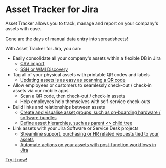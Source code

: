 # Asset Tracker for Jira

Asset Tracker allows you to track, manage and report on your company's assets with ease.

Gone are the days of manual data entry into spreadsheets!

With Asset Tracker for Jira, you can:

* Easily consolidate all your company's assets within a flexible DB in Jira
  * [CSV import](how-to/how-to-import-data-from-external-sources/importing-from-a-csv-file.md)
  * [SSH or WMI Discovery](how-to/how-to-import-data-from-external-sources/importing-from-scanned-computer-equipment/)
* Tag all of your physical assets with printable QR codes and labels
  * [Updating assets is as easy as scanning a QR code](label-scanners.md)
* Allow employees or customers to seamlessly check-out / check-in assets via our mobile apps
  * Scan a QR code, then check-out / check-in assets
  * Help employees help themselves with self-service check-outs
* Build links and relationships between assets
  * [Create and visualise asset groups, such as on-boarding hardware / software bundles](quick-start/creating-links-between-assets.md)
  * [Define asset hierarchies, such as parent &lt;&gt; child tree](quick-start/working-with-folders.md)
* Link assets with your Jira Software or Service Desk projects
  * [Streamline support, purchasing or HR related requests tied to your assets](asset-custom-field/service-desk.md)
  * [Automate actions on your assets with post-function workflows in Jira](how-to/how-to-define-and-execute-pre-packaged-operation-sequences-on-assets/untitled-2.md)

[Try it now!](https://marketplace.atlassian.com/plugins/com.spartez.jira.plugins.ephor-for-jira/server/overview)

